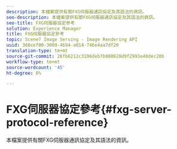```yaml
---
description: 本檔案提供有關FXG伺服器通訊協定及其語法的資訊。
seo-description: 本檔案提供有關FXG伺服器通訊協定及其語法的資訊。
seo-title: FXG伺服器協定參考
solution: Experience Manager
title: FXG伺服器協定參考
topic: Scene7 Image Serving - Image Rendering API
uuid: 368cef00-3009-4694-a014-746e4aa7df20
translation-type: tm+mt
source-git-commit: 26fb6212c3106deb7b088020d9f2993e40dec20b
workflow-type: tm+mt
source-wordcount: '45'
ht-degree: 0%

---
```



# FXG伺服器協定參考{#fxg-server-protocol-reference}

本檔案提供有關FXG伺服器通訊協定及其語法的資訊。

